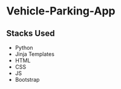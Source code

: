 # Vehicle-Parking-App
<h2>  Stacks Used </h2>
<ul>
<li>Python</li>
<li>Jinja Templates</li>
<li>HTML</li>
<li>CSS</li>
<li>JS</li>
<li>Bootstrap</li>

</ul>